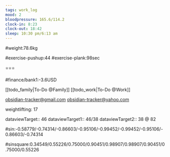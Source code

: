 ```yaml
---
tags: work_log
mood: 2
bloodpressure: 165.6/114.2
clock-in: 8:23
clock-out: 18:42
sleep: 10:30 pm/6:13 am
---
```


#weight:78.6kg

#exercise-pushup:44
#exercise-plank:98sec


⭐⭐⭐

#finance/bank1:-3.6USD

[[todo_family|To-Do @Family]]
[[todo_work|To-Do @Work]]

obsidian-tracker@gmail.com
obsidian-tracker@yahoo.com

weightlifting: 17

dataviewTarget:: 46
dataviewTarget1:: 46/38
dataviewTarget2:: 38 @ 82

#sin:-0.58779/-0.74314/-0.86603/-0.95106/-0.99452/-0.99452/-0.95106/-0.86603/-0.74314

#sinsquare:0.34549/0.55226/0.75000/0.90451/0.98907/0.98907/0.90451/0.75000/0.55226

